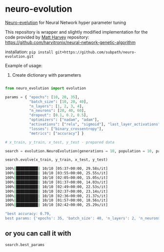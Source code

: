 # neuro-evolution

[Neuro-evelution]('https://en.wikipedia.org/wiki/Neuroevolution') for Neural Network hyper parameter tuning

This repository is wrapper and slightly modified implementation for the code provided by [Matt Harvey]('https://github.com/harvitronix') repository: <https://github.com/harvitronix/neural-network-genetic-algorithm>

installation: `pip install git+https://github.com/subpath/neuro-evolution.git`

Example of usage:

1. Create dictionary with parameters

```python

from neuro_evolution import evolution

params = { "epochs": [10, 20, 35],
           "batch_size": [10, 20, 40],
           "n_layers": [1, 2, 3, 4],
           "n_neurons": [20, 40, 60],
           "dropout": [0.1, 0.2, 0.5],
           "optimizers": ["nadam", "adam"],
           "activations": ["relu", "sigmoid"], "last_layer_activations": ["sigmoid"],
           "losses": ["binary_crossentropy"],
           "metrics": ["accuracy"] }
```

```python
# x_train, y_train, x_test, y_test - prepared data

search = evolution.NeuroEvolution(generations = 10, population = 10, params=params)

search.evolve(x_train, y_train, x_test, y_test)
```

```bash
100%|██████████| 10/10 [05:37<00:00, 29.58s/it]
100%|██████████| 10/10 [03:55<00:00, 25.55s/it]
100%|██████████| 10/10 [02:05<00:00, 15.05s/it]
100%|██████████| 10/10 [01:37<00:00, 14.03s/it]
100%|██████████| 10/10 [02:49<00:00, 22.53s/it]
100%|██████████| 10/10 [02:37<00:00, 23.14s/it]
100%|██████████| 10/10 [02:36<00:00, 21.37s/it]
100%|██████████| 10/10 [01:57<00:00, 18.56s/it]
100%|██████████| 10/10 [02:42<00:00, 25.29s/it]
```

```bash
"best accuracy: 0.79,
best params: {'epochs': 35, 'batch_size': 40, 'n_layers': 2, 'n_neurons': 20, 'dropout': 0.1, 'optimizers': 'nadam', 'activations': 'relu', 'last_layer_activations': 'sigmoid', 'losses': 'binary_crossentropy', 'metrics': 'accuracy'}"
```

## or you can call it with

```python
search.best_params
```
